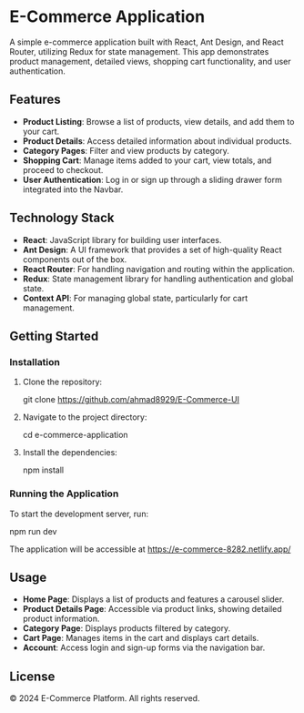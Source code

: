 
# E-Commerce Application

A simple e-commerce application built with React, Ant Design, and React Router, utilizing Redux for state management. This app demonstrates product management, detailed views, shopping cart functionality, and user authentication.

## Features

- **Product Listing**: Browse a list of products, view details, and add them to your cart.
- **Product Details**: Access detailed information about individual products.
- **Category Pages**: Filter and view products by category.
- **Shopping Cart**: Manage items added to your cart, view totals, and proceed to checkout.
- **User Authentication**: Log in or sign up through a sliding drawer form integrated into the Navbar.

## Technology Stack

- **React**: JavaScript library for building user interfaces.
- **Ant Design**: A UI framework that provides a set of high-quality React components out of the box.
- **React Router**: For handling navigation and routing within the application.
- **Redux**: State management library for handling authentication and global state.
- **Context API**: For managing global state, particularly for cart management.

## Getting Started

### Installation

1. Clone the repository:

   
   git clone https://github.com/ahmad8929/E-Commerce-UI
   

2. Navigate to the project directory:

   cd e-commerce-application
   

3. Install the dependencies:

   
   npm install


### Running the Application

To start the development server, run:


npm run dev


The application will be accessible at https://e-commerce-8282.netlify.app/

## Usage

- **Home Page**: Displays a list of products and features a carousel slider.
- **Product Details Page**: Accessible via product links, showing detailed product information.
- **Category Page**: Displays products filtered by category.
- **Cart Page**: Manages items in the cart and displays cart details.
- **Account**: Access login and sign-up forms via the navigation bar.

## License

© 2024 E-Commerce Platform. All rights reserved.
